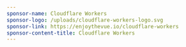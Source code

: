 ```yaml
---
sponsor-name: Cloudflare Workers
sponsor-logo: /uploads/cloudflare-workers-logo.svg
sponsor-link: https://enjoythevue.io/cloudflare-workers
sponsor-content-title: Cloudflare Workers
---
```

